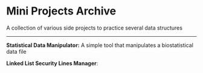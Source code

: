 # Mini Projects Archive

A collection of various side projects to practice several data structures
***
**Statistical Data Manipulator:** A simple tool that manipulates a biostatistical data file

**Linked List Security Lines Manager**:

